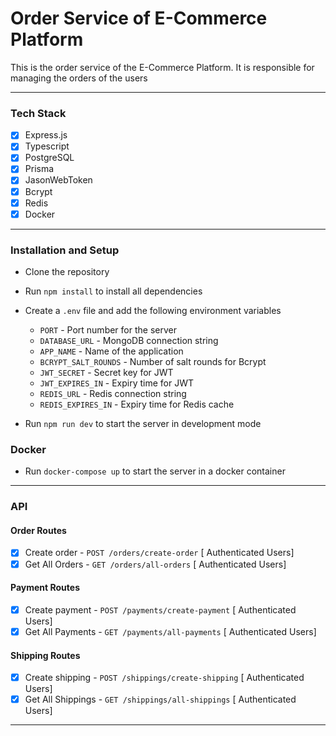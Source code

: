 # Order Service of E-Commerce Platform
This is the order service of the E-Commerce Platform. It is responsible for managing the orders of the users

---

### Tech Stack

- [x] Express.js
- [x] Typescript
- [x] PostgreSQL
- [x] Prisma
- [x] JasonWebToken
- [x] Bcrypt
- [x] Redis
- [x] Docker

---

### Installation and Setup

- Clone the repository
- Run `npm install` to install all dependencies
- Create a `.env` file and add the following environment variables
  - `PORT` - Port number for the server
  - `DATABASE_URL` - MongoDB connection string
  - `APP_NAME` - Name of the application
  - `BCRYPT_SALT_ROUNDS` - Number of salt rounds for Bcrypt
  - `JWT_SECRET` - Secret key for JWT
  - `JWT_EXPIRES_IN` - Expiry time for JWT
  - `REDIS_URL` - Redis connection string
  - `REDIS_EXPIRES_IN` - Expiry time for Redis cache

- Run `npm run dev` to start the server in development mode

### Docker 

- Run `docker-compose up` to start the server in a docker container

---
### API

#### Order Routes

- [x] Create order - `POST /orders/create-order` [ Authenticated Users]
- [x] Get All Orders - `GET /orders/all-orders` [ Authenticated Users]

#### Payment Routes

- [x] Create payment - `POST /payments/create-payment` [ Authenticated Users]
- [x] Get All Payments - `GET /payments/all-payments` [ Authenticated Users]

#### Shipping Routes

- [x] Create shipping - `POST /shippings/create-shipping` [ Authenticated Users]
- [x] Get All Shippings - `GET /shippings/all-shippings` [ Authenticated Users]

---